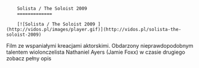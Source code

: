 
        Solista / The Soloist 2009 
        =============
        
        [![Solista / The Soloist 2009 ](http://vidos.pl/images/player.gif)](http://vidos.pl/solista-the-soloist-2009)
        
        
 Film ze wspaniałymi kreacjami aktorskimi. Obdarzony nieprawdopodobnym talentem wiolonczelista Nathaniel Ayers (Jamie Foxx) w czasie drugiego zobacz pełny opis
    